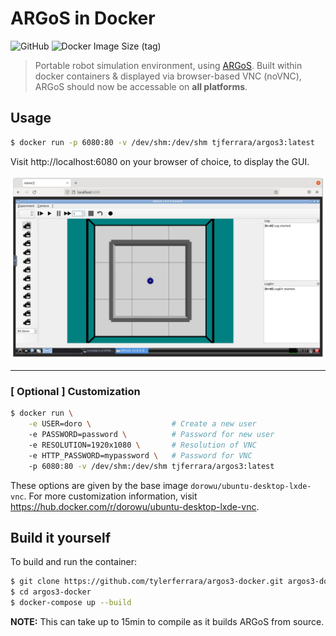 # ARGoS in Docker
![GitHub](https://img.shields.io/github/license/tylerferrara/argos3-docker)
![Docker Image Size (tag)](https://img.shields.io/docker/image-size/tjferrara/argos3/latest?logo=docker)

> Portable robot simulation environment, using [ARGoS](https://github.com/ilpincy/argos3). Built within docker containers & displayed via browser-based VNC (noVNC), ARGoS should now be accessable on **all platforms**.

## Usage
```bash
$ docker run -p 6080:80 -v /dev/shm:/dev/shm tjferrara/argos3:latest
```

Visit http://localhost:6080 on your browser of choice, to display the GUI.

![Argos in browser"](extras/argos-in-browser.png)
 ___

### [ Optional ] Customization 
```bash
$ docker run \
    -e USER=doro \                  # Create a new user
    -e PASSWORD=password \          # Password for new user
    -e RESOLUTION=1920x1080 \       # Resolution of VNC
    -e HTTP_PASSWORD=mypassword \   # Password for VNC
    -p 6080:80 -v /dev/shm:/dev/shm tjferrara/argos3:latest
```
These options are given by the base image `dorowu/ubuntu-desktop-lxde-vnc`.
For more customization information, visit https://hub.docker.com/r/dorowu/ubuntu-desktop-lxde-vnc.

## Build it yourself

To build and run the container:
```bash
$ git clone https://github.com/tylerferrara/argos3-docker.git argos3-docker
$ cd argos3-docker
$ docker-compose up --build
```
**NOTE:** This can take up to 15min to compile as it builds ARGoS from source.
